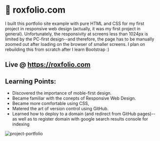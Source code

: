 # 💼 roxfolio.com

I built this portfolio site example with pure HTML and CSS for my first project in responsive web design (actually, it was my first project in general).
Unfortunately, the responsivity at screens less than 1024px is limited by the PC-first design--and therefore, the page has to be manually zoomed out after loading on the browser of smaller screens. I plan on rebuilding this from scratch after I learn Bootstrap :)
## Live @ https://roxfolio.com

## Learning Points:
- Discovered the importance of moble-first design.
- Became familiar with the conepts of Responsive Web Design.
- Became more comfortable using CSS,
- Matered the art of version control using GitHub.
- Learned how to deploy to a domain (and redirect from GitHub pages)--as well as to register domain with google search results console for indexing

![project-portfolio](https://user-images.githubusercontent.com/83316514/120829287-3b0e7180-c52b-11eb-8017-29d20c0a4ba0.JPG)
